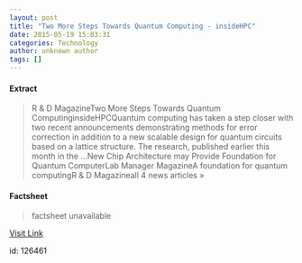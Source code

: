```yaml
---
layout: post
title: "Two More Steps Towards Quantum Computing - insideHPC"
date: 2015-05-19 15:03:31
categories: Technology
author: unknown author
tags: []
---
```



#### Extract
>R & D MagazineTwo More Steps Towards Quantum ComputinginsideHPCQuantum computing has taken a step closer with two recent announcements demonstrating methods for error correction in addition to a new scalable design for quantum circuits based on a lattice structure. The research, published earlier this month in the&nbsp;...New Chip Architecture may Provide Foundation for Quantum ComputerLab Manager MagazineA foundation for quantum computingR & D Magazineall 4 news articles&nbsp;&raquo;

#### Factsheet
>factsheet unavailable

[Visit Link](http://news.google.com/news/url?sa=t&fd=R&ct2=us&usg=AFQjCNG8cArZCN1ObZayejTGJXV1gtU5RQ&clid=c3a7d30bb8a4878e06b80cf16b898331&cid=52778846694706&ei=iDxdVfnGBcHw3AGR9oGQAg&url=http://insidehpc.com/2015/05/two-more-steps-towards-quantum-computing/)

id:  126461
